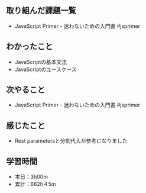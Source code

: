 ## 取り組んだ課題一覧
- JavaScript Primer - 迷わないための入門書 #jsprimer
## わかったこと
- JavaScriptの基本文法
- JavaScriptのユースケース
## 次やること
- JavaScript Primer - 迷わないための入門書 #jsprimer
## 感じたこと
- Rest parametersと分割代入が参考になりました
## 学習時間
- 本日：3h00m
- 累計：662h４5m
